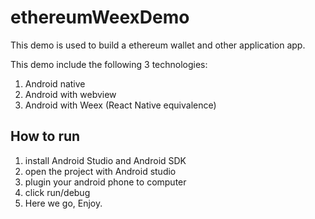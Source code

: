 # ethereumWeexDemo

This demo is used to build a ethereum wallet and other application app.

This demo include the following 3 technologies:

1. Android native
2. Android with webview
3. Android with Weex (React Native equivalence)

## How to run

1. install Android Studio and Android SDK
2. open the project with Android studio
3. plugin your android phone to computer
4. click run/debug
5. Here we go, Enjoy.
